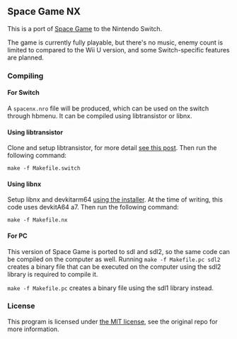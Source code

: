 ## Space Game NX
This is a port of [Space Game](https://github.com/vgmoose/space) to the Nintendo Switch.

The game is currently fully playable, but there's no music, enemy count is limited to compared to the Wii U version, and some Switch-specific features are planned.

### Compiling
#### For Switch
A `spacenx.nro` file will be produced, which can be used on the switch through hbmenu. It can be compiled using libtransistor or libnx.

#### Using libtransistor
Clone and setup libtransistor, for more detail [see this post](https://reswitchedweekly.github.io/Development-Setup/). Then run the following command:

```
make -f Makefile.switch
```

#### Using libnx
Setup libnx and devkitarm64 [using the installer](http://switchbrew.org/index.php?title=Setting_up_Development_Environment). At the time of writing, this code uses devkitA64 a7. Then run the following command:

```
make -f Makefile.nx
```

#### For PC
This version of Space Game is ported to sdl and sdl2, so the same code can be compiled on the computer as well. Running `make -f Makefile.pc sdl2` creates a binary file that can be executed on the computer using the sdl2 library is required to compile it.

`make -f Makefile.pc` creates a binary file using the sdl1 library instead.

### License
This program is licensed under [the MIT license](https://opensource.org/licenses/MIT), see the original repo for more information.

